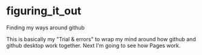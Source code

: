 # figuring_it_out
Finding my ways around github

This is basically my "Trial & errors" to wrap my mind around how github and github desktop work together. Next I'm going to see how Pages work.
